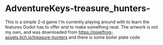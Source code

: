 # AdventureKeys-treasure_hunters-

This is a simple 2-d game I'm currently playing around with to learn the features Godot has to offer and to make something neat.
The artwork is not my own, and was downloaded from https://pixelfrog-assets.itch.io/treasure-hunters and there is some boiler plate code 
